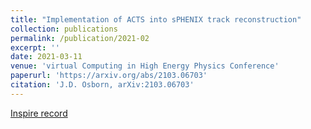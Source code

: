 ```yaml
---
title: "Implementation of ACTS into sPHENIX track reconstruction"
collection: publications
permalink: /publication/2021-02
excerpt: ''
date: 2021-03-11
venue: 'virtual Computing in High Energy Physics Conference'
paperurl: 'https://arxiv.org/abs/2103.06703'
citation: 'J.D. Osborn, arXiv:2103.06703'
---
```


[Inspire record](https://inspirehep.net/literature/1851113)
